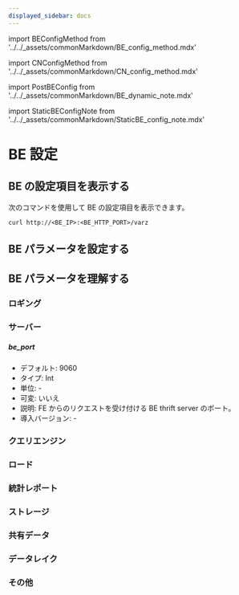 ```yaml
---
displayed_sidebar: docs
---
```


import BEConfigMethod from '../../_assets/commonMarkdown/BE_config_method.mdx'

import CNConfigMethod from '../../_assets/commonMarkdown/CN_config_method.mdx'

import PostBEConfig from '../../_assets/commonMarkdown/BE_dynamic_note.mdx'

import StaticBEConfigNote from '../../_assets/commonMarkdown/StaticBE_config_note.mdx'

# BE 設定

<BEConfigMethod />

<CNConfigMethod />

## BE の設定項目を表示する

次のコマンドを使用して BE の設定項目を表示できます。

```shell
curl http://<BE_IP>:<BE_HTTP_PORT>/varz
```

## BE パラメータを設定する

<PostBEConfig />

<StaticBEConfigNote />

## BE パラメータを理解する

### ロギング

### サーバー

##### be_port

- デフォルト: 9060
- タイプ: Int
- 単位: -
- 可変: いいえ
- 説明: FE からのリクエストを受け付ける BE thrift server のポート。
- 導入バージョン: -

### クエリエンジン

### ロード

### 統計レポート

### ストレージ

### 共有データ

### データレイク

### その他

